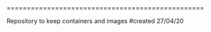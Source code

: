 =================================================

Repository to keep containers and images
#created 27/04/20